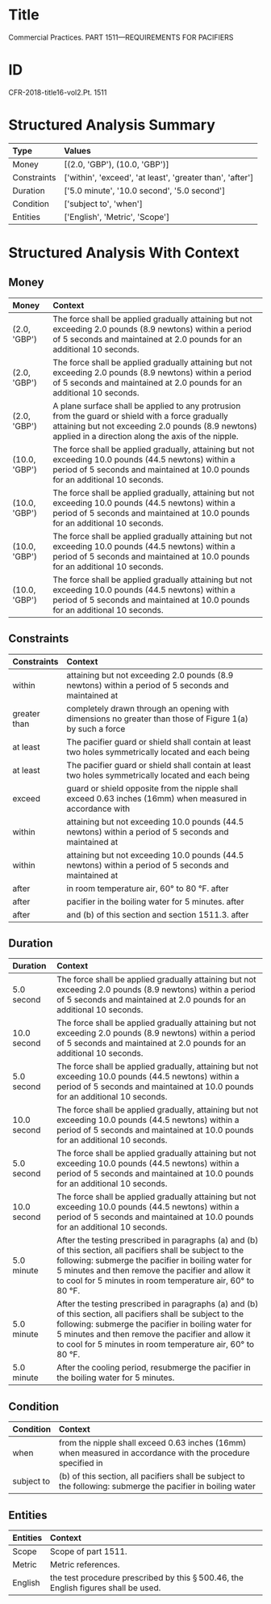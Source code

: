 # Title

 Commercial Practices. PART 1511—REQUIREMENTS FOR PACIFIERS


# ID

 CFR-2018-title16-vol2.Pt. 1511


# Structured Analysis Summary

| Type        | Values                                                    |
|:------------|:----------------------------------------------------------|
| Money       | [(2.0, 'GBP'), (10.0, 'GBP')]                             |
| Constraints | ['within', 'exceed', 'at least', 'greater than', 'after'] |
| Duration    | ['5.0 minute', '10.0 second', '5.0 second']               |
| Condition   | ['subject to', 'when']                                    |
| Entities    | ['English', 'Metric', 'Scope']                            |


# Structured Analysis With Context

 


## Money

| Money         | Context                                                                                                                                                                                                      |
|:--------------|:-------------------------------------------------------------------------------------------------------------------------------------------------------------------------------------------------------------|
| (2.0, 'GBP')  | The force shall be applied gradually attaining but not exceeding 2.0 pounds (8.9 newtons) within a period of 5 seconds and maintained at 2.0 pounds for an additional 10 seconds.                            |
| (2.0, 'GBP')  | The force shall be applied gradually attaining but not exceeding 2.0 pounds (8.9 newtons) within a period of 5 seconds and maintained at 2.0 pounds for an additional 10 seconds.                            |
| (2.0, 'GBP')  | A plane surface shall be applied to any protrusion from the guard or shield with a force gradually attaining but not exceeding 2.0 pounds (8.9 newtons) applied in a direction along the axis of the nipple. |
| (10.0, 'GBP') | The force shall be applied gradually, attaining but not exceeding 10.0 pounds (44.5 newtons) within a period of 5 seconds and maintained at 10.0 pounds for an additional 10 seconds.                        |
| (10.0, 'GBP') | The force shall be applied gradually, attaining but not exceeding 10.0 pounds (44.5 newtons) within a period of 5 seconds and maintained at 10.0 pounds for an additional 10 seconds.                        |
| (10.0, 'GBP') | The force shall be applied gradually attaining but not exceeding 10.0 pounds (44.5 newtons) within a period of 5 seconds and maintained at 10.0 pounds for an additional 10 seconds.                         |
| (10.0, 'GBP') | The force shall be applied gradually attaining but not exceeding 10.0 pounds (44.5 newtons) within a period of 5 seconds and maintained at 10.0 pounds for an additional 10 seconds.                         |


## Constraints

| Constraints   | Context                                                                                                   |
|:--------------|:----------------------------------------------------------------------------------------------------------|
| within        | attaining but not exceeding 2.0 pounds (8.9 newtons) within a period of 5 seconds and maintained at       |
| greater than  | completely drawn through an opening with dimensions no greater than those of Figure 1(a) by such a force  |
| at least      | The pacifier guard or shield shall contain  at least  two holes symmetrically located and each being      |
| at least      | The pacifier guard or shield shall contain  at least  two holes symmetrically located and each being      |
| exceed        | guard or shield opposite from the nipple shall exceed 0.63 inches (16mm) when measured in accordance with |
| within        | attaining but not exceeding 10.0 pounds (44.5 newtons) within a period of 5 seconds and maintained at     |
| within        | attaining but not exceeding 10.0 pounds (44.5 newtons) within a period of 5 seconds and maintained at     |
| after         | in room temperature air, 60&#176; to 80 &#176;F. after                                                    |
| after         | pacifier in the boiling water for 5 minutes. after                                                        |
| after         | and (b) of this section and section 1511.3. after                                                         |


## Duration

| Duration    | Context                                                                                                                                                                                                                                                                                        |
|:------------|:-----------------------------------------------------------------------------------------------------------------------------------------------------------------------------------------------------------------------------------------------------------------------------------------------|
| 5.0 second  | The force shall be applied gradually attaining but not exceeding 2.0 pounds (8.9 newtons) within a period of 5 seconds and maintained at 2.0 pounds for an additional 10 seconds.                                                                                                              |
| 10.0 second | The force shall be applied gradually attaining but not exceeding 2.0 pounds (8.9 newtons) within a period of 5 seconds and maintained at 2.0 pounds for an additional 10 seconds.                                                                                                              |
| 5.0 second  | The force shall be applied gradually, attaining but not exceeding 10.0 pounds (44.5 newtons) within a period of 5 seconds and maintained at 10.0 pounds for an additional 10 seconds.                                                                                                          |
| 10.0 second | The force shall be applied gradually, attaining but not exceeding 10.0 pounds (44.5 newtons) within a period of 5 seconds and maintained at 10.0 pounds for an additional 10 seconds.                                                                                                          |
| 5.0 second  | The force shall be applied gradually attaining but not exceeding 10.0 pounds (44.5 newtons) within a period of 5 seconds and maintained at 10.0 pounds for an additional 10 seconds.                                                                                                           |
| 10.0 second | The force shall be applied gradually attaining but not exceeding 10.0 pounds (44.5 newtons) within a period of 5 seconds and maintained at 10.0 pounds for an additional 10 seconds.                                                                                                           |
| 5.0 minute  | After the testing prescribed in paragraphs (a) and (b) of this section, all pacifiers shall be subject to the following: submerge the pacifier in boiling water for 5 minutes and then remove the pacifier and allow it to cool for 5 minutes in room temperature air, 60&#176; to 80 &#176;F. |
| 5.0 minute  | After the testing prescribed in paragraphs (a) and (b) of this section, all pacifiers shall be subject to the following: submerge the pacifier in boiling water for 5 minutes and then remove the pacifier and allow it to cool for 5 minutes in room temperature air, 60&#176; to 80 &#176;F. |
| 5.0 minute  | After the cooling period, resubmerge the pacifier in the boiling water for 5 minutes.                                                                                                                                                                                                          |


## Condition

| Condition   | Context                                                                                                      |
|:------------|:-------------------------------------------------------------------------------------------------------------|
| when        | from the nipple shall exceed 0.63 inches (16mm) when measured in accordance with the procedure specified in  |
| subject to  | (b) of this section, all pacifiers shall be subject to the following: submerge the pacifier in boiling water |


## Entities

| Entities   | Context                                                                                        |
|:-----------|:-----------------------------------------------------------------------------------------------|
| Scope      | Scope  of part 1511.                                                                           |
| Metric     | Metric  references.                                                                            |
| English    | the test procedure prescribed by this &#167;&#8201;500.46, the English  figures shall be used. |


